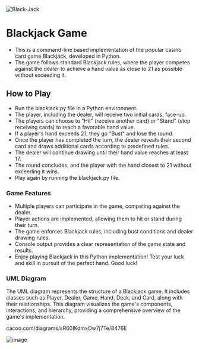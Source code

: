


![Black-Jack](https://github.com/Alagesan-Sushmitha/Python-Games/assets/137837229/30c72144-ffb6-4283-9965-9cbce4ac6764)


# Blackjack Game
* This is a command-line based implementation of the popular casino card game Blackjack, developed in Python. 
* The game follows standard Blackjack rules, where the player competes against the dealer to achieve a hand value as close to 21 as possible without exceeding it.

## How to Play
* Run the blackjack.py file in a Python environment.
* The player, including the dealer, will receive two initial cards, face-up.
* The players can choose to "Hit" (receive another card) or "Stand" (stop receiving cards) to reach a favorable hand value.
* If a player's hand exceeds 21, they go "Bust" and lose the round.
* Once the player has completed the turn, the dealer reveals their second card and draws additional cards according to predefined rules.
* The dealer will continue drawing until their hand value reaches at least 17.
* The round concludes, and the player with the hand closest to 21 without exceeding it wins.
* Play again by running the blackjack.py file.

### Game Features
* Multiple players can participate in the game, competing against the dealer.
* Player actions are implemented, allowing them to hit or stand during their turn.
* The game enforces Blackjack rules, including bust conditions and dealer drawing rules.
* Console output provides a clear representation of the game state and results.
* Enjoy playing Blackjack in this Python implementation! Test your luck and skill in pursuit of the perfect hand. Good luck!

### UML Diagram
The UML diagram represents the structure of a Blackjack game. It includes classes such as Player, Dealer, Game, Hand, Deck, and Card, along with their relationships. This diagram visualizes the game's components, interactions, and hierarchy, providing a comprehensive overview of the game's implementation.

cacoo.com/diagrams/sR60IKdmxOw7j7Te/8476E


![image](https://github.com/Alagesan-Sushmitha/Python-Games/assets/137837229/acaec7cd-cd6d-45cb-8029-9e4d51af93ae)


